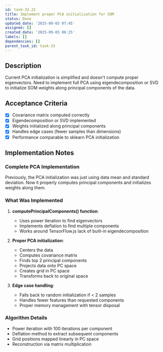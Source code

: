 ```yaml
---
id: task-33.22
title: Implement proper PCA initialization for SOM
status: Done
updated_date: '2025-09-03 07:45'
assignee: []
created_date: '2025-09-03 06:25'
labels: []
dependencies: []
parent_task_id: task-33
---
```


## Description

Current PCA initialization is simplified and doesn't compute proper eigenvectors. Need to implement full PCA using eigendecomposition or SVD to initialize SOM weights along principal components of the data.

## Acceptance Criteria

- [x] Covariance matrix computed correctly
- [x] Eigendecomposition or SVD implemented
- [x] Weights initialized along principal components
- [x] Handles edge cases (fewer samples than dimensions)
- [x] Performance comparable to sklearn PCA initialization

## Implementation Notes

### Complete PCA Implementation
Previously, the PCA initialization was just using data mean and standard deviation. Now it properly computes principal components and initializes weights along them.

### What Was Implemented

1. **computePrincipalComponents() function**: 
   - Uses power iteration to find eigenvectors
   - Implements deflation to find multiple components
   - Works around TensorFlow.js lack of built-in eigendecomposition

2. **Proper PCA initialization**:
   - Centers the data
   - Computes covariance matrix
   - Finds top 2 principal components
   - Projects data onto PC space
   - Creates grid in PC space
   - Transforms back to original space

3. **Edge case handling**:
   - Falls back to random initialization if < 2 samples
   - Handles fewer features than requested components
   - Proper memory management with tensor disposal

### Algorithm Details
- Power iteration with 100 iterations per component
- Deflation method to extract subsequent components
- Grid positions mapped linearly in PC space
- Reconstruction via matrix multiplication

